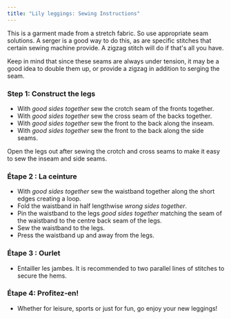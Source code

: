 ```yaml
---
title: "Lily leggings: Sewing Instructions"
---
```


<Note>

This is a garment made from a stretch fabric. So use appropriate seam solutions. A serger is a good way to do this, as
are specific stitches that certain sewing machine provide. A zigzag stitch will do if that's all you have.

Keep in mind that since these seams are always under tension, it may be a good idea to double them up, or
provide a zigzag in addition to serging the seam.

</Note>

### Step 1: Construct the legs

- With _good sides together_ sew the crotch seam of the fronts together.
- With _good sides together_ sew the cross seam of the backs together.
- With _good sides together_ sew the front to the back along the inseam.
- With _good sides together_ sew the front to the back along the side seams.

<Tip>

Open the legs out after sewing the crotch and cross seams to make it easy to sew the inseam and side seams.

</Tip>

### Étape 2 : La ceinture

- With _good sides together_ sew the waistband together along the short edges creating a loop.
- Fold the waistband in half lengthwise _wrong sides together_.
- Pin the waistband to the legs _good sides together_ matching the seam of the waistband to the centre back seam of the legs.
- Sew the waistband to the legs.
- Press the waistband up and away from the legs.

### Étape 3 : Ourlet

- Entailler les jambes. It is recommended to two parallel lines of stitches to secure the hems.

### Étape 4: Profitez-en!

- Whether for leisure, sports or just for fun, go enjoy your new leggings!
